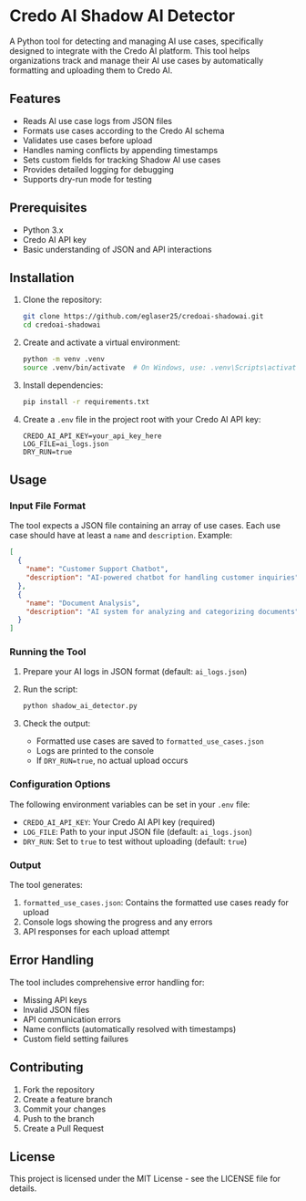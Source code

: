 # Credo AI Shadow AI Detector

A Python tool for detecting and managing AI use cases, specifically designed to integrate with the Credo AI platform. This tool helps organizations track and manage their AI use cases by automatically formatting and uploading them to Credo AI.

## Features

- Reads AI use case logs from JSON files
- Formats use cases according to the Credo AI schema
- Validates use cases before upload
- Handles naming conflicts by appending timestamps
- Sets custom fields for tracking Shadow AI use cases
- Provides detailed logging for debugging
- Supports dry-run mode for testing

## Prerequisites

- Python 3.x
- Credo AI API key
- Basic understanding of JSON and API interactions

## Installation

1. Clone the repository:
   ```bash
   git clone https://github.com/eglaser25/credoai-shadowai.git
   cd credoai-shadowai
   ```

2. Create and activate a virtual environment:
   ```bash
   python -m venv .venv
   source .venv/bin/activate  # On Windows, use: .venv\Scripts\activate
   ```

3. Install dependencies:
   ```bash
   pip install -r requirements.txt
   ```

4. Create a `.env` file in the project root with your Credo AI API key:
   ```
   CREDO_AI_API_KEY=your_api_key_here
   LOG_FILE=ai_logs.json
   DRY_RUN=true
   ```

## Usage

### Input File Format

The tool expects a JSON file containing an array of use cases. Each use case should have at least a `name` and `description`. Example:

```json
[
  {
    "name": "Customer Support Chatbot",
    "description": "AI-powered chatbot for handling customer inquiries"
  },
  {
    "name": "Document Analysis",
    "description": "AI system for analyzing and categorizing documents"
  }
]
```

### Running the Tool

1. Prepare your AI logs in JSON format (default: `ai_logs.json`)

2. Run the script:
   ```bash
   python shadow_ai_detector.py
   ```

3. Check the output:
   - Formatted use cases are saved to `formatted_use_cases.json`
   - Logs are printed to the console
   - If `DRY_RUN=true`, no actual upload occurs

### Configuration Options

The following environment variables can be set in your `.env` file:

- `CREDO_AI_API_KEY`: Your Credo AI API key (required)
- `LOG_FILE`: Path to your input JSON file (default: `ai_logs.json`)
- `DRY_RUN`: Set to `true` to test without uploading (default: `true`)

### Output

The tool generates:
1. `formatted_use_cases.json`: Contains the formatted use cases ready for upload
2. Console logs showing the progress and any errors
3. API responses for each upload attempt

## Error Handling

The tool includes comprehensive error handling for:
- Missing API keys
- Invalid JSON files
- API communication errors
- Name conflicts (automatically resolved with timestamps)
- Custom field setting failures

## Contributing

1. Fork the repository
2. Create a feature branch
3. Commit your changes
4. Push to the branch
5. Create a Pull Request

## License

This project is licensed under the MIT License - see the LICENSE file for details. 